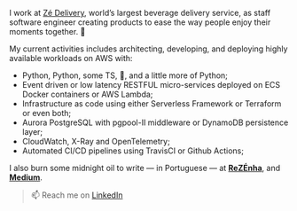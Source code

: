 I work at [Zé Delivery](https://ze.delivery), world’s largest beverage delivery service, as staff software engineer creating products to ease the way people enjoy their moments together. 🍻

My current activities includes architecting, developing, and deploying highly available workloads on AWS with:
* Python, Python, some TS, 🐍, and a little more of Python;
* Event driven or low latency RESTFUL micro-services deployed on ECS Docker containers or AWS Lambda;
* Infrastructure as code using either Serverless Framework or Terraform or even both;
* Aurora PostgreSQL with pgpool-II middleware or DynamoDB persistence layer;
* CloudWatch, X-Ray and OpenTelemetry;
* Automated CI/CD pipelines using TravisCI or Github Actions;

I also burn some midnight oil to write — in Portuguese — at [**ReZÉnha**](https://rezenha.ze.delivery), and [**Medium**](https://medium.com/@flpStrri).

<!-- - 🌍 I'm mostly active within the **?? Community** -->
<!-- - 🎙 Currently hosting [Awesome Podcast]() -->
> 📫 Reach me on [LinkedIn](https://www.linkedin.com/in/flpstrri/)
